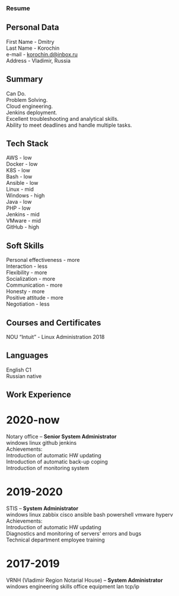 ### Resume
## Personal Data
First Name - Dmitry <br />
Last Name -	Korochin <br />
e-mail - korochin.d@inbox.ru <br />
Address -	Vladimir, Russia <br />
## Summary 
Can Do. <br />
Problem Solving. <br />
Cloud engineering. <br />
Jenkins deployment. <br />
Excellent troubleshooting and analytical skills. <br />
Ability to meet deadlines and handle multiple tasks. <br />
## Tech Stack
AWS - low <br />
Docker -	low <br />
K8S - low <br />
Bash - low <br />
Ansible - low <br />
Linux - mid <br />
Windows - high <br />
Java - low <br />
PHP - low <br />
Jenkins - mid <br />
VMware - mid <br />
GitHub - high <br />
## Soft Skills
Personal effectiveness - more <br />
Interaction - less <br />
Flexibility - more <br />
Socialization - more <br />
Communication - more <br />
Honesty - more <br />
Positive attitude - more <br />
Negotiation - less <br />
## Courses and Certificates
NOU “Intuit” - Linux Administration 2018
## Languages
English				C1 <br />
Russian				native <br />
## Work Experience
# 2020-now
Notary office – **Senior System Administrator** <br />
windows linux github jenkins <br />
Achievements: <br />
Introduction of automatic HW updating <br /> 
Introduction of automatic back-up coping <br />
Introduction of monitoring system <br />
# 2019-2020 <br />
STIS – **System Administrator** <br />
windows linux zabbix cisco ansible bash powershell vmware hyperv <br />
Achievements: <br />
Introduction of automatic HW updating <br /> 
Diagnostics and monitoring of servers’ errors and bugs <br />
Technical department employee training <br />
# 2017-2019 <br />
VRNH (Vladimir Region Notarial House) – **System Administrator** <br />
windows engineering skills office equipment lan tcp/ip <br />

